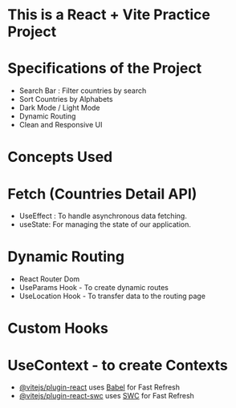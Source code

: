 # This is a React + Vite Practice Project

# Specifications of the Project

- Search Bar : Filter countries by search
- Sort Countries by Alphabets
- Dark Mode / Light Mode
- Dynamic Routing
- Clean and Responsive UI

# Concepts Used

# Fetch (Countries Detail API)

- UseEffect : To handle asynchronous data fetching.
- useState: For managing the state of our application.

# Dynamic Routing

- React Router Dom
- UseParams Hook - To create dynamic routes
- UseLocation Hook - To transfer data to the routing page

# Custom Hooks

# UseContext - to create Contexts

- [@vitejs/plugin-react](https://github.com/vitejs/vite-plugin-react/blob/main/packages/plugin-react/README.md) uses [Babel](https://babeljs.io/) for Fast Refresh
- [@vitejs/plugin-react-swc](https://github.com/vitejs/vite-plugin-react-swc) uses [SWC](https://swc.rs/) for Fast Refresh
